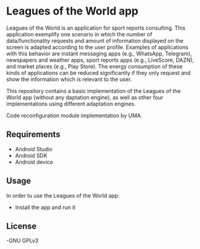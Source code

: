 # Leagues of the World app

Leagues of the World is an application for sport reports consulting. This application exemplify one scenario in which the number of data/functionality requests and amount of information displayed on the screen is adapted according to the user profile. Examples of applications with this behavior are instant messaging apps (e.g., WhatsApp, Telegram), newspapers and weather apps, sport reports apps (e.g., LiveScore, DAZN), and market places (e.g., Play Store). The energy consumption of these kinds of applications can be reduced significantly if they only request and show the information which is relevant to the user.

This repository contains a basic implementation of the Leagues of the World app (without any daptation engine), as well as other four implementations using different adaptation engines.

Code reconfiguration module implementation by UMA.

## Requirements

- Android Studio
- Android SDK
- Android device

## Usage

In order tu use the Leagues of the World app:

- Install the app and run it

## License

-GNU GPLv3
